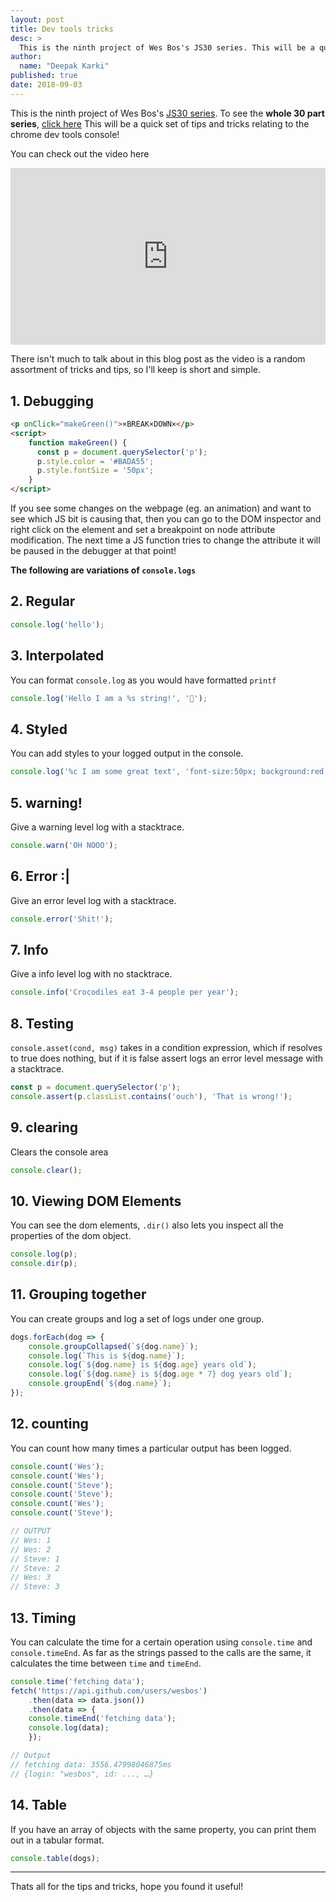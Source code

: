 ```yaml
---
layout: post
title: Dev tools tricks
desc: >
  This is the ninth project of Wes Bos's JS30 series. This will be a quick set of tips and tricks relating to the chrome dev tools console!
author:
  name: "Deepak Karki"
published: true
date: 2018-09-03
---
```



This is the ninth project of Wes Bos's [JS30 series](https://javascript30.com/friend/DISCOVERDEV). To see the **whole 30 part series**, [click here](../)
This will be a quick set of tips and tricks relating to the chrome dev tools console!

You can check out the video here

<style>.embed-container { position: relative; padding-bottom: 56.25%; height: 0; overflow: hidden; max-width: 100%; } .embed-container iframe, .embed-container object, .embed-container embed { position: absolute; top: 0; left: 0; width: 100%; height: 100%; }</style><div class='embed-container'><iframe src='https://www.youtube.com/embed/xkzDaKwinA8' frameborder='0' allowfullscreen></iframe></div>

There isn't much to talk about in this blog post as the video is a random assortment of tricks and tips, so I'll keep is short and simple.

## 1. Debugging

```html
<p onClick="makeGreen()">×BREAK×DOWN×</p>
<script>
    function makeGreen() {
      const p = document.querySelector('p');
      p.style.color = '#BADA55';
      p.style.fontSize = '50px';
    }
</script>
```

If you see some changes on the webpage (eg. an animation) and want to see which JS bit is causing that, then you can go to the DOM inspector and right click on the element and set a breakpoint on node attribute modification. The next time a JS function tries to change the attribute it will be paused in the debugger at that point!

**The following are variations of `console.logs`**

## 2. Regular

```js
console.log('hello');
```


## 3. Interpolated

You can format `console.log` as you would have formatted `printf`
```js
console.log('Hello I am a %s string!', '💩');
```


## 4. Styled

You can add styles to your logged output in the console.

```js
console.log('%c I am some great text', 'font-size:50px; background:red; text-shadow: 10px 10px 0 blue')
```


## 5. warning!

Give a warning level log with a stacktrace.
```js
console.warn('OH NOOO');
```


## 6. Error :|

Give an error level log with a stacktrace.
```js
console.error('Shit!');
```


## 7. Info

Give a info level log with no stacktrace.
```js
console.info('Crocodiles eat 3-4 people per year');
```


## 8. Testing

`console.asset(cond, msg)` takes in a condition expression, which if resolves to true does nothing, but if it is false assert logs an error level message with a stacktrace.

```js
const p = document.querySelector('p');
console.assert(p.classList.contains('ouch'), 'That is wrong!');
```

## 9. clearing

Clears the console area
```js
console.clear();
```

## 10. Viewing DOM Elements

You can see the dom elements, `.dir()` also lets you inspect all the properties of the dom object.

```js
console.log(p);
console.dir(p);
```


## 11. Grouping together

You can create groups and log a set of logs under one group.

```js
dogs.forEach(dog => {
    console.groupCollapsed(`${dog.name}`);
    console.log(`This is ${dog.name}`);
    console.log(`${dog.name} is ${dog.age} years old`);
    console.log(`${dog.name} is ${dog.age * 7} dog years old`);
    console.groupEnd(`${dog.name}`);
});
```


## 12. counting

You can count how many times a particular output has been logged.

```js
console.count('Wes');
console.count('Wes');
console.count('Steve');
console.count('Steve');
console.count('Wes');
console.count('Steve');

// OUTPUT
// Wes: 1
// Wes: 2
// Steve: 1
// Steve: 2
// Wes: 3
// Steve: 3
```

## 13. Timing

You can calculate the time for a certain operation using `console.time` and `console.timeEnd`. As far as the strings passed to the calls are the same, it calculates the time between `time` and `timeEnd`. 

```js
console.time('fetching data');
fetch('https://api.github.com/users/wesbos')
    .then(data => data.json())
    .then(data => {
    console.timeEnd('fetching data');
    console.log(data);
    });

// Output
// fetching data: 3556.47998046875ms
// {login: "wesbos", id: ..., …}
```

## 14. Table

If you have an array of objects with the same property, you can print them out in a tabular format.

```js
console.table(dogs);
```

----

Thats all for the tips and tricks, hope you found it useful!